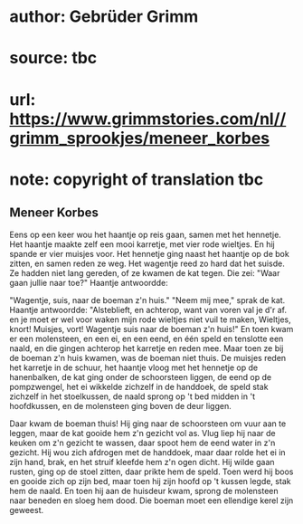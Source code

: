 # author: Gebrüder Grimm
# source: tbc
# url: https://www.grimmstories.com/nl//grimm_sprookjes/meneer_korbes
# note: copyright of translation tbc

## Meneer Korbes 

Eens op een keer wou het haantje op reis gaan, samen met het hennetje.
Het haantje maakte zelf een mooi karretje, met vier rode wieltjes. En
hij spande er vier muisjes voor. Het hennetje ging naast het haantje op
de bok zitten, en samen reden ze weg. Het wagentje reed zo hard dat het
suisde. Ze hadden niet lang gereden, of ze kwamen de kat tegen. Die zei:
"Waar gaan jullie naar toe?" Haantje antwoordde:

"Wagentje, suis,
naar de boeman z'n huis."
"Neem mij mee," sprak de kat. Haantje antwoordde: "Alsteblieft, en
achterop, want van voren val je d'r af.
en je moet er wel voor waken
mijn rode wieltjes niet vuil te maken,
Wieltjes, knort!
Muisjes, vort!
Wagentje suis
naar de boeman z'n huis!"
En toen kwam er een molensteen, en een ei, en een eend, en één speld en
tenslotte een naald, en die gingen achterop het karretje en reden mee.
Maar toen ze bij de boeman z'n huis kwamen, was de boeman niet thuis.
De muisjes reden het karretje in de schuur, het haantje vloog met het
hennetje op de hanenbalken, de kat ging onder de schoorsteen liggen, de
eend op de pompzwengel, het ei wikkelde zichzelf in de handdoek, de
speld stak zichzelf in het stoelkussen, de naald sprong op 't bed
midden in 't hoofdkussen, en de molensteen ging boven de deur liggen.

Daar kwam de boeman thuis! Hij ging naar de schoorsteen om vuur aan te
leggen, maar de kat gooide hem z'n gezicht vol as. Vlug liep hij naar
de keuken om z'n gezicht te wassen, daar spoot hem de eend water in
z'n gezicht. Hij wou zich afdrogen met de handdoek, maar daar rolde het
ei in zijn hand, brak, en het struif kleefde hem z'n ogen dicht. Hij
wilde gaan rusten, ging op de stoel zitten, daar prikte hem de speld.
Toen werd hij boos en gooide zich op zijn bed, maar toen hij zijn hoofd
op 't kussen legde, stak hem de naald. En toen hij aan de huisdeur
kwam, sprong de molensteen naar beneden en sloeg hem dood. Die boeman
moet een ellendige kerel zijn geweest.
